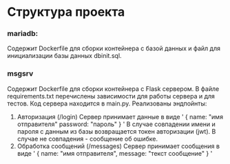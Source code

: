 # Структура проекта

### mariadb:
Содержит Dockerfile для сборки контейнера с базой данных и файл для инициализации базы данных dbinit.sql.

### msgsrv
Содержит Dockerfile для сборки контейнера с Flask сервером.
В файле requirements.txt перечислены зависимости для работы сервера и для тестов. 
Код сервера находится в main.py. Реализованы эндпойнты:
1. Авторизация (/login)
Сервер принимает данные в виде 
'
{
    name: "имя отправителя"
    password: "пароль" 
}
'
В случае совпадении имени и пароля с данным из базы возвращается токен авторизации (jwt).
В случае не совпадения - сообщение об ошибке.
3. Обработка сообщений (/messages)
Сервер принимает сообщения в виде
'
{
    name:       "имя отправителя",
    message:    "текст сообщение"
}
'
